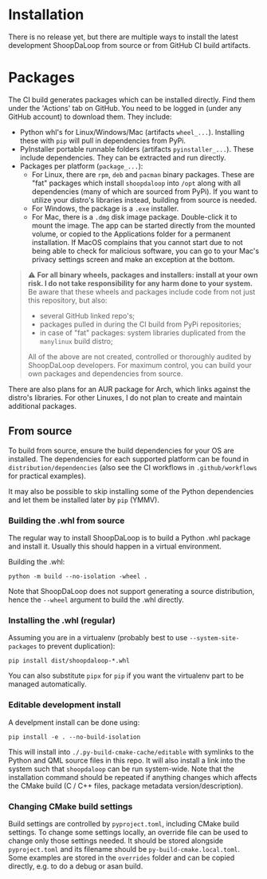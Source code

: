 
# Installation

There is no release yet, but there are multiple ways to install the latest development ShoopDaLoop from source or from GitHub CI build artifacts.

# Packages

The CI build generates packages which can be installed directly. Find them under the 'Actions' tab on GitHub. You need to be logged in (under any GitHub account) to download them. They include:

- Python whl's for Linux/Windows/Mac (artifacts `wheel_...`). Installing these with `pip` will pull in dependencies from PyPi.
- PyInstaller portable runnable folders (artifacts `pyinstaller_...`). These include dependencies. They can be extracted and run directly.
- Packages per platform (`package_...`):
   - For Linux, there are `rpm`, `deb` and `pacman` binary packages. These are "fat" packages which install `shoopdaloop` into `/opt` along with all dependencies (many of which are sourced from PyPi). If you want to utilize your distro's libraries instead, building from source is needed.
   - For Windows, the package is a `.exe` installer.
   - For Mac, there is a `.dmg` disk image package. Double-click it to mount the image. The app can be started directly from the mounted volume, or copied to the Applications folder for a permanent installation. If MacOS complains that you cannot start due to not being able to check for malicious software, you can go to your Mac's privacy settings screen and make an exception at the bottom.

> :warning: **For all binary wheels, packages and installers: install at your own risk. I do not take responsibility for any harm done to your system.** Be aware that these wheels and packages include code from not just this repository, but also:
>  - several GitHub linked repo's;
>  - packages pulled in during the CI build from PyPi repositories;
>  - in case of "fat" packages: system libraries duplicated from the `manylinux` build distro;
> 
> All of the above are not created, controlled or thoroughly audited by ShoopDaLoop developers. For maximum control, you can build your own packages and dependencies from source.

There are also plans for an AUR package for Arch, which links against the distro's libraries. For other Linuxes, I do not plan to create and maintain additional packages.

## From source

To build from source, ensure the build dependencies for your OS are installed. The dependencies for each supported platform can be found in `distribution/dependencies` (also see the CI workflows in `.github/workflows` for practical examples).

It may also be possible to skip installing some of the Python dependencies and let them be installed later by `pip` (YMMV).

### Building the .whl from source

The regular way to install ShoopDaLoop is to build a Python .whl package and install it. Usually this should happen in a virtual environment. 

Building the .whl:

```
python -m build --no-isolation -wheel .
```

Note that ShoopDaLoop does not support generating a source distribution, hence the `--wheel` argument to build the .whl directly.

### Installing the .whl (regular)

Assuming you are in a virtualenv (probably best to use `--system-site-packages` to prevent duplication):

```
pip install dist/shoopdaloop-*.whl
```

You can also substitute `pipx` for `pip` if you want the virtualenv part to be managed automatically.

### Editable development install

A develpment install can be done using:

```
pip install -e . --no-build-isolation
```

This will install into `./.py-build-cmake-cache/editable` with symlinks to the Python and QML source files in this repo. It will also install a link into the system such that `shoopdaloop` can be run system-wide. Note that the installation command should be repeated if anything changes which affects the CMake build (C / C++ files, package metadata version/description).

### Changing CMake build settings

Build settings are controlled by `pyproject.toml`, including CMake build settings. To change some settings locally, an override file can be used to change only those settings needed. It should be stored alongside `pyproject.toml` and its filename should be `py-build-cmake.local.toml`. Some examples are stored in the `overrides` folder and can be copied directly, e.g. to do a debug or asan build.
